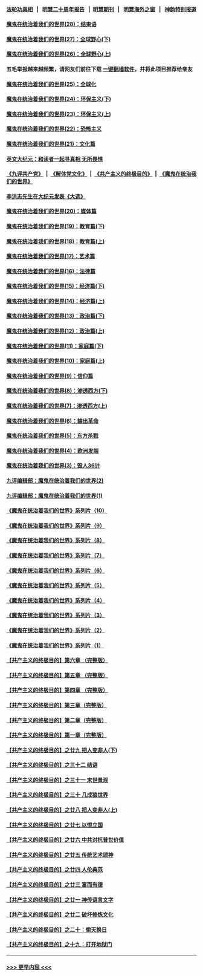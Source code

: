 #### [法轮功真相](https://github.com/gfw-breaker/truth/blob/master/README.md?t=0) &nbsp;&nbsp;|&nbsp;&nbsp; [明慧二十周年报告](https://github.com/gfw-breaker/mh-reports/blob/master/README.md?t=0) &nbsp;&nbsp;|&nbsp;&nbsp;[明慧期刊](https://github.com/gfw-breaker/mh-qikan) &nbsp;&nbsp;|&nbsp;&nbsp; [明慧海外之窗](https://github.com/gfw-breaker/mh-news/blob/master/README.md?t=0) &nbsp;&nbsp;|&nbsp;&nbsp; [神韵特别报道](https://github.com/gfw-breaker/mh-news/blob/master/shenyun.md?t=0)
#### [魔鬼在统治着我们的世界(28)：结束语](../pages/nsc422/n10936246.md?t=07160301) 
#### [魔鬼在统治着我们的世界(27)：全球野心(下)](../pages/nsc422/n10928319.md?t=07160301) 
#### [魔鬼在统治着我们的世界(26)：全球野心(上)](../pages/nsc422/n10900318.md?t=07160301) 
#### 五毛举报越来越频繁，请网友们前往下载 [一键翻墙软件](https://github.com/gfw-breaker/ssr-accounts)，并将此项目推荐给亲友
#### [魔鬼在统治着我们的世界(25)：全球化](../pages/nsc422/n10788205.md?t=07160301) 
#### [魔鬼在统治着我们的世界(24)：环保主义(下)](../pages/nsc422/n10695307.md?t=07160301) 
#### [魔鬼在统治着我们的世界(23)：环保主义(上)](../pages/nsc422/n10688613.md?t=07160301) 
#### [魔鬼在统治着我们的世界(22)：恐怖主义](../pages/nsc422/n10614727.md?t=07160301) 
#### [魔鬼在统治着我们的世界(21)：文化篇](../pages/nsc422/n10597706.md?t=07160301) 
#### [英文大纪元：和读者一起寻真相 无所畏惧](../pages/nsc422/n12542027.md?t=07160301) 
#### [《九评共产党》](https://github.com/begood0513/9ping.md/blob/master/README.md) &nbsp;|&nbsp; [《解体党文化》](../../../../jtdwh.md/blob/master/README.md)  &nbsp;|&nbsp; [《共产主义的终极目的》](../../../../gczydzjmd.md/blob/master/README.md) &nbsp;|&nbsp; [《魔鬼在统治我们的世界》](../../../../mgztzwmdsj.md/blob/master/README.md) 
#### [李洪志先生在大纪元发表《大选》](../pages/nsc422/n12534746.md?t=07160301) 
#### [魔鬼在统治着我们的世界(20)：媒体篇](../pages/nsc422/n10586579.md?t=07160301) 
#### [魔鬼在统治着我们的世界(19)：教育篇(下)](../pages/nsc422/n10564808.md?t=07160301) 
#### [魔鬼在统治着我们的世界(18)：教育篇(上)](../pages/nsc422/n10526970.md?t=07160301) 
#### [魔鬼在统治着我们的世界(17)：艺术篇](../pages/nsc422/n10499093.md?t=07160301) 
#### [魔鬼在统治着我们的世界(16)：法律篇](../pages/nsc422/n10485969.md?t=07160301) 
#### [魔鬼在统治着我们的世界(15)：经济篇(下)](../pages/nsc422/n10469975.md?t=07160301) 
#### [魔鬼在统治着我们的世界(14)：经济篇(上)](../pages/nsc422/n10457370.md?t=07160301) 
#### [魔鬼在统治着我们的世界(13)：政治篇(下)](../pages/nsc422/n10448270.md?t=07160301) 
#### [魔鬼在统治着我们的世界(12)：政治篇(上)](../pages/nsc422/n10444576.md?t=07160301) 
#### [魔鬼在统治着我们的世界(11)：家庭篇(下)](../pages/nsc422/n10440961.md?t=07160301) 
#### [魔鬼在统治着我们的世界(10)：家庭篇(上)](../pages/nsc422/n10435448.md?t=07160301) 
#### [魔鬼在统治着我们的世界(9)：信仰篇](../pages/nsc422/n10432159.md?t=07160301) 
#### [魔鬼在统治着我们的世界(8)：渗透西方(下)](../pages/nsc422/n10429603.md?t=07160301) 
#### [魔鬼在统治着我们的世界(7)：渗透西方(上)](../pages/nsc422/n10426013.md?t=07160301) 
#### [魔鬼在统治着我们的世界(6)：输出革命](../pages/nsc422/n10421536.md?t=07160301) 
#### [魔鬼在统治着我们的世界(5)：东方杀戮](../pages/nsc422/n10417707.md?t=07160301) 
#### [魔鬼在统治着我们的世界(4)：欧洲发端](../pages/nsc422/n10414890.md?t=07160301) 
#### [魔鬼在统治着我们的世界(3)：毁人36计](../pages/nsc422/n10411583.md?t=07160301) 
#### [九评编辑部：魔鬼在统治着我们的世界(2)](../pages/nsc422/n10410036.md?t=07160301) 
#### [九评编辑部：魔鬼在统治着我们的世界(1)](../pages/nsc422/n10406825.md?t=07160301) 
#### [《魔鬼在统治着我们的世界》系列片（10）](../pages/nsc422/n12292670.md?t=07160301) 
#### [《魔鬼在统治着我们的世界》系列片（9）](../pages/nsc422/n12290859.md?t=07160301) 
#### [《魔鬼在统治着我们的世界》系列片（8）](../pages/nsc422/n12287445.md?t=07160301) 
#### [《魔鬼在统治着我们的世界》系列片（7）](../pages/nsc422/n12283425.md?t=07160301) 
#### [《魔鬼在统治着我们的世界》系列片（6）](../pages/nsc422/n12282314.md?t=07160301) 
#### [《魔鬼在统治着我们的世界》系列片（5）](../pages/nsc422/n12281419.md?t=07160301) 
#### [《魔鬼在统治着我们的世界》系列片（4）](../pages/nsc422/n12274024.md?t=07160301) 
#### [《魔鬼在统治着我们的世界》系列片（3）](../pages/nsc422/n12271322.md?t=07160301) 
#### [《魔鬼在统治着我们的世界》系列片（2）](../pages/nsc422/n12269049.md?t=07160301) 
#### [《魔鬼在统治着我们的世界》系列片（1）](../pages/nsc422/n12267575.md?t=07160301) 
#### [【共产主义的终极目的】第六章 （完整版）](../pages/nsc422/n11428913.md?t=07160301) 
#### [【共产主义的终极目的】第五章 （完整版）](../pages/nsc422/n11428912.md?t=07160301) 
#### [【共产主义的终极目的】第四章 （完整版）](../pages/nsc422/n11428907.md?t=07160301) 
#### [【共产主义的终极目的】第三章（完整版）](../pages/nsc422/n11428848.md?t=07160301) 
#### [【共产主义的终极目的】第二章（完整版）](../pages/nsc422/n11428831.md?t=07160301) 
#### [【共产主义的终极目的】第一章（完整版）](../pages/nsc422/n11417651.md?t=07160301) 
#### [【共产主义的终极目的】之廿九 把人变非人(下)](../pages/nsc422/n11344140.md?t=07160301) 
#### [【共产主义的终极目的】之三十二 结语](../pages/nsc422/n11360535.md?t=07160301) 
#### [【共产主义的终极目的】之三十一 末世景观](../pages/nsc422/n11351129.md?t=07160301) 
#### [【共产主义的终极目的】之三十 几成狼世界](../pages/nsc422/n11348280.md?t=07160301) 
#### [【共产主义的终极目的】之廿八 把人变非人(上)](../pages/nsc422/n11340492.md?t=07160301) 
#### [【共产主义的终极目的】之廿七 以恨立国](../pages/nsc422/n11336944.md?t=07160301) 
#### [【共产主义的终极目的】之廿六 中共对抗普世价值](../pages/nsc422/n11324785.md?t=07160301) 
#### [【共产主义的终极目的】之廿五 传统艺术颂神](../pages/nsc422/n11296396.md?t=07160301) 
#### [【共产主义的终极目的】之廿四 人伦典范](../pages/nsc422/n11296397.md?t=07160301) 
#### [【共产主义的终极目的】之廿三 富而有德](../pages/nsc422/n11283598.md?t=07160301) 
#### [【共产主义的终极目的】之廿一 神传语言文字](../pages/nsc422/n11263265.md?t=07160301) 
#### [【共产主义的终极目的】之廿二 破坏修炼文化](../pages/nsc422/n11245728.md?t=07160301) 
#### [【共产主义的终极目的】之二十：偷天换日](../pages/nsc422/n11238846.md?t=07160301) 
#### [【共产主义的终极目的】之十九：打开地狱门](../pages/nsc422/n11206376.md?t=07160301) 

----
#### [ >>> 更早内容 <<< ](../indexes/nsc422-earlier.md)
